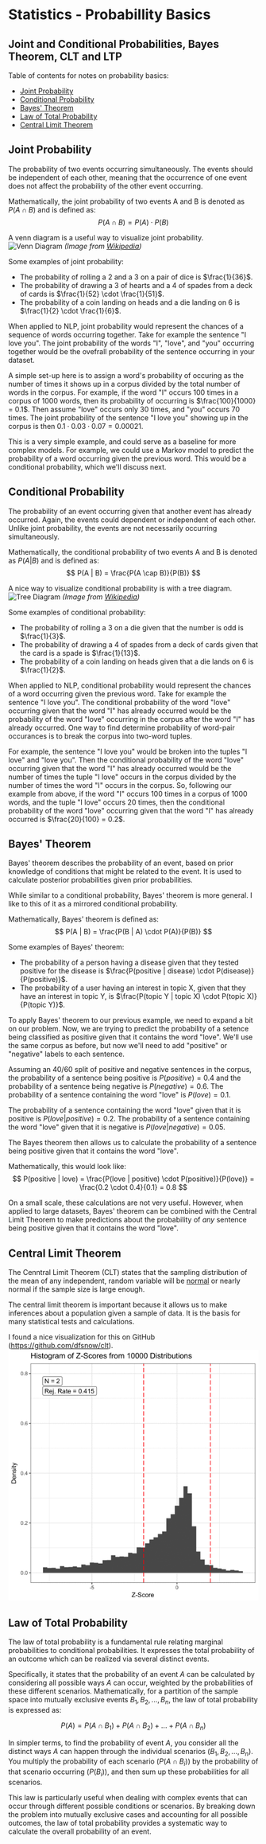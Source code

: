 <script type="text/javascript" async
  src="https://cdnjs.cloudflare.com/ajax/libs/mathjax/2.7.7/MathJax.js?config=TeX-MML-AM_CHTML">
</script>

# Statistics - Probabillity Basics
## Joint and Conditional Probabilities, Bayes Theorem, CLT and LTP

Table of contents for notes on probability basics:
- [Joint Probability](probability-basics.md#joint-probability)
- [Conditional Probability](probability-basics.md#conditional-probability)
- [Bayes' Theorem](probability-basics.md#bayes-theorem)
- [Law of Total Probability](probability-basics.md#law-of-total-probability)
- [Central Limit Theorem](probability-basics.md#central-limit-theorem)

## Joint Probability

The probability of two events occurring simultaneously.
The events should be independent of each other, meaning that the occurrence of one event does not affect the probability of the other event occurring.

Mathematically, the joint probability of two events A and B is denoted as $P(A ∩ B)$ and is defined as:
$$
P(A \cap B) = P(A) \cdot P(B)
$$

A venn diagram is a useful way to visualize joint probability.
![Venn Diagram](https://upload.wikimedia.org/wikipedia/commons/thumb/9/99/Venn0001.svg/1200px-Venn0001.svg.png)
_(Image from [Wikipedia](https://en.wikipedia.org/wiki/Probability))_

Some examples of joint probability:
- The probability of rolling a 2 and a 3 on a pair of dice is $\frac{1}{36}$.
- The probability of drawing a 3 of hearts and a 4 of spades from a deck of cards is $\frac{1}{52} \cdot \frac{1}{51}$.
- The probability of a coin landing on heads and a die landing on 6 is $\frac{1}{2} \cdot \frac{1}{6}$.

When applied to NLP, joint probability would represent the chances of a sequence of words occurring together. Take for example the sentence "I love you". The joint probability of the words "I", "love", and "you" occurring together would be the ovefrall probability of the sentence occurring in your dataset.

A simple set-up here is to assign a word's probability of occuring as the number of times it shows up in a corpus divided by the total number of words in the corpus. For example, if the word "I" occurs 100 times in a corpus of 1000 words, then its probability of occurring is $\frac{100}{1000} = 0.1$. Then assume "love" occurs only 30 times, and "you" occurs 70 times. The joint probability of the sentence "I love you" showing up in the corpus is then $0.1 \cdot 0.03 \cdot 0.07 = 0.00021$. 

This is a very simple example, and could serve as a baseline for more complex models. For example, we could use a Markov model to predict the probability of a word occurring given the previous word. This would be a conditional probability, which we'll discuss next.


## Conditional Probability

The probability of an event occurring given that another event has already occurred.
Again, the events could dependent or independent of each other.
Unlike joint probability, the events are not necessarily occurring simultaneously.

Mathematically, the conditional probability of two events A and B is denoted as $P(A | B)$ and is defined as:
$$
P(A | B) = \frac{P(A \cap B)}{P(B)}
$$

A nice way to visualize conditional probability is with a tree diagram.
![Tree Diagram](https://upload.wikimedia.org/wikipedia/commons/thumb/9/9c/Probability_tree_diagram.svg/2560px-Probability_tree_diagram.svg.png)
_(Image from [Wikipedia](https://en.wikipedia.org/wiki/Conditional_probability))_

Some examples of conditional probability:
- The probability of rolling a 3 on a die given that the number is odd is $\frac{1}{3}$.
- The probability of drawing a 4 of spades from a deck of cards given that the card is a spade is $\frac{1}{13}$.
- The probability of a coin landing on heads given that a die lands on 6 is $\frac{1}{2}$.

When applied to NLP, conditional probability would represent the chances of a word occurring given the previous word. Take for example the sentence "I love you". The conditional probability of the word "love" occurring given that the word "I" has already occurred would be the probability of the word "love" occurring in the corpus after the word "I" has already occurred.
One way to find determine probability of word-pair occurances is to break the corpus into two-word tuples. 

For example, the sentence "I love you" would be broken into the tuples "I love" and "love you". Then the conditional probability of the word "love" occurring given that the word "I" has already occurred would be the number of times the tuple "I love" occurs in the corpus divided by the number of times the word "I" occurs in the corpus. So, following our example from above, if the word "I" occurs 100 times in a corpus of 1000 words, and the tuple "I love" occurs 20 times, then the conditional probability of the word "love" occurring given that the word "I" has already occurred is $\frac{20}{100} = 0.2$.


## Bayes' Theorem

Bayes' theorem describes the probability of an event, based on prior knowledge of conditions that might be related to the event. 
It is used to calculate posterior probabilities given prior probabilities.

While similar to a conditional probability, Bayes' theorem is more general.
I like to this of it as a mirrored conditional probability.

Mathematically, Bayes' theorem is defined as:
$$
P(A | B) = \frac{P(B | A) \cdot P(A)}{P(B)}
$$

<!-- I don't know of a good way to visualize this. Come back. -->

Some examples of Bayes' theorem:
- The probability of a person having a disease given that they tested positive for the disease is $\frac{P(positive | disease) \cdot P(disease)}{P(positive)}$.
- The probability of a user having an interest in topic X, given that they have an interest in topic Y, is $\frac{P(topic Y | topic X) \cdot P(topic X)}{P(topic Y)}$.


To apply Bayes' theorem to our previous example, we need to expand a bit on our problem. Now, we are trying to predict the probability of a setence being classified as positive given that it contains the word "love". We'll use the same corpus as before, but now we'll need to add "positive" or "negative" labels to each sentence. 

Assuming an 40/60 split of positive and negative sentences in the corpus, the probability of a sentence being positive is $P(positive) = 0.4$ and the probability of a sentence being negative is $P(negative) = 0.6$. The probability of a sentence containing the word "love" is $P(love) = 0.1$. 

The probability of a sentence containing the word "love" given that it is positive is $P(love | positive) = 0.2$. The probability of a sentence containing the word "love" given that it is negative is $P(love | negative) = 0.05$. 

The Bayes theorem then allows us to calculate the probability of a sentence being positive given that it contains the word "love".

Mathematically, this would look like:
$$
P(positive | love) = \frac{P(love | positive) \cdot P(positive)}{P(love)} = \frac{0.2 \cdot 0.4}{0.1} = 0.8
$$

<!-- This is not the best example, since we already have both sides of the data, but at least it shows the consistency of the theorem -->

On a small scale, these calculations are not very useful. However, when applied to large datasets, Bayes' theorem can be combined with the Central Limit Theorem to make predictions about the probability of _any_ sentence being positive given that it contains the word "love".


## Central Limit Theorem

The Cenntral Limit Theorem (CLT) states that the sampling distribution of the mean of any independent, random variable will be [normal](probability-distributions.md#normal) or nearly normal if the sample size is large enough.

The central limit theorem is important because it allows us to make inferences about a population given a sample of data. It is the basis for many statistical tests and calculations.

I found a nice visualization for this on GitHub (https://github.com/dfsnow/clt).
![Central Limit Theorem](https://raw.githubusercontent.com/dfsnow/clt/master/gifs/log.gif)

 <!-- 
It got late so I asked ChatGTP for help. While the following proof may be correct, I feel I would have a hard time reiterating it. So I'll commetn it out for now, and adapt it to more interpretable language later. 

Mathematically, the Central Limit Theorem can be expressed as follows:

Let $ X_1, X_2, ..., X_n$ be a sequence of independent and identically distributed random variables with mean $ \mu$ and standard deviation $ \sigma$. 
The sum (or average) of these random variables, denoted as $ S_n$ (or $ \bar{X}$ for the average), follows an approximate normal distribution as $ n$, the sample size, becomes sufficiently large. Specifically, as $ n$ approaches infinity, the distribution of $ S_n$ (or $ \bar{X}$) converges to a normal distribution with mean $ n\mu$ and variance $ n\sigma^2$.

Mathematically, this can be represented as:

$$ S_n = X_1 + X_2 + ... + X_n $$

For the sum, the mean is $ E[S_n] = n\mu$ and the variance is $ \text{Var}(S_n) = n\sigma^2$.

For the average ($ \bar{X}$), the mean is $ E[\bar{X}] = \mu$ and the variance is $ \text{Var}(\bar{X}) = \frac{\sigma^2}{n}$.

In summary, the CLT can be mathematically represented as the convergence of the distribution of $ S_n$ or $ \bar{X}$ to a normal distribution as the sample size $ n$ increases, regardless of the original distribution of the random variables $ X_1, X_2, ..., X_n$. -->

## Law of Total Probability

<!-- This responce was also generated by ChatGPT. I want to add my own notes from school later, but am ready to give up for the night -->
The law of total probability is a fundamental rule relating marginal probabilities to conditional probabilities. It expresses the total probability of an outcome which can be realized via several distinct events.

Specifically, it states that the probability of an event $A$ can be calculated by considering all possible ways $A$ can occur, weighted by the probabilities of these different scenarios. Mathematically, for a partition of the sample space into mutually exclusive events $B_1, B_2, ..., B_n$, the law of total probability is expressed as:

$$ P(A) = P(A \cap B_1) + P(A \cap B_2) + ... + P(A \cap B_n) $$

In simpler terms, to find the probability of event $A$, you consider all the distinct ways $A$ can happen through the individual scenarios ($B_1, B_2, ..., B_n$). You multiply the probability of each scenario ($P(A \cap B_i)$) by the probability of that scenario occurring ($P(B_i)$), and then sum up these probabilities for all scenarios.

This law is particularly useful when dealing with complex events that can occur through different possible conditions or scenarios. By breaking down the problem into mutually exclusive cases and accounting for all possible outcomes, the law of total probability provides a systematic way to calculate the overall probability of an event.


<!-- ## References -->
